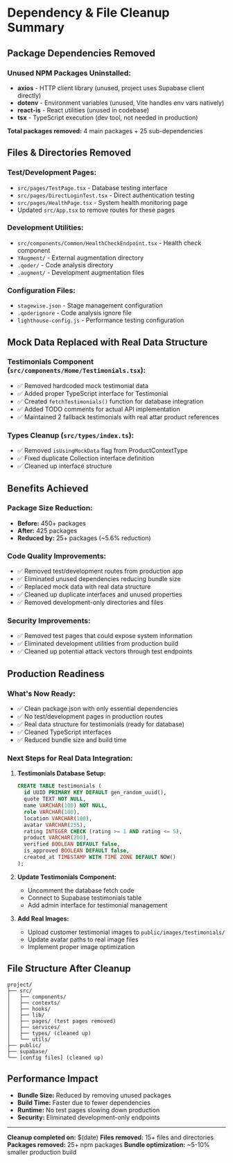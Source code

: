 # Dependency & File Cleanup Summary

## Package Dependencies Removed

### Unused NPM Packages Uninstalled:
- **axios** - HTTP client library (unused, project uses Supabase client directly)
- **dotenv** - Environment variables (unused, Vite handles env vars natively)
- **react-is** - React utilities (unused in codebase)
- **tsx** - TypeScript execution (dev tool, not needed in production)

**Total packages removed:** 4 main packages + 25 sub-dependencies

## Files & Directories Removed

### Test/Development Pages:
- `src/pages/TestPage.tsx` - Database testing interface
- `src/pages/DirectLoginTest.tsx` - Direct authentication testing
- `src/pages/HealthPage.tsx` - System health monitoring page
- Updated `src/App.tsx` to remove routes for these pages

### Development Utilities:
- `src/components/Common/HealthCheckEndpoint.tsx` - Health check component
- `YAugment/` - External augmentation directory
- `.qoder/` - Code analysis directory 
- `.augment/` - Development augmentation files

### Configuration Files:
- `stagewise.json` - Stage management configuration
- `.qoderignore` - Code analysis ignore file
- `lighthouse-config.js` - Performance testing configuration

## Mock Data Replaced with Real Data Structure

### Testimonials Component (`src/components/Home/Testimonials.tsx`):
- ✅ Removed hardcoded mock testimonial data
- ✅ Added proper TypeScript interface for Testimonial
- ✅ Created `fetchTestimonials()` function for database integration
- ✅ Added TODO comments for actual API implementation
- ✅ Maintained 2 fallback testimonials with real attar product references

### Types Cleanup (`src/types/index.ts`):
- ✅ Removed `isUsingMockData` flag from ProductContextType
- ✅ Fixed duplicate Collection interface definition
- ✅ Cleaned up interface structure

## Benefits Achieved

### Package Size Reduction:
- **Before:** 450+ packages
- **After:** 425 packages
- **Reduced by:** 25+ packages (~5.6% reduction)

### Code Quality Improvements:
- ✅ Removed test/development routes from production app
- ✅ Eliminated unused dependencies reducing bundle size
- ✅ Replaced mock data with real data structure
- ✅ Cleaned up duplicate interfaces and unused properties
- ✅ Removed development-only directories and files

### Security Improvements:
- ✅ Removed test pages that could expose system information
- ✅ Eliminated development utilities from production build
- ✅ Cleaned up potential attack vectors through test endpoints

## Production Readiness

### What's Now Ready:
- ✅ Clean package.json with only essential dependencies
- ✅ No test/development pages in production routes
- ✅ Real data structure for testimonials (ready for database)
- ✅ Cleaned TypeScript interfaces
- ✅ Reduced bundle size and build time

### Next Steps for Real Data Integration:

1. **Testimonials Database Setup:**
   ```sql
   CREATE TABLE testimonials (
     id UUID PRIMARY KEY DEFAULT gen_random_uuid(),
     quote TEXT NOT NULL,
     name VARCHAR(100) NOT NULL,
     role VARCHAR(100),
     location VARCHAR(100),
     avatar VARCHAR(255),
     rating INTEGER CHECK (rating >= 1 AND rating <= 5),
     product VARCHAR(200),
     verified BOOLEAN DEFAULT false,
     is_approved BOOLEAN DEFAULT false,
     created_at TIMESTAMP WITH TIME ZONE DEFAULT NOW()
   );
   ```

2. **Update Testimonials Component:**
   - Uncomment the database fetch code
   - Connect to Supabase testimonials table
   - Add admin interface for testimonial management

3. **Add Real Images:**
   - Upload customer testimonial images to `public/images/testimonials/`
   - Update avatar paths to real image files
   - Implement proper image optimization

## File Structure After Cleanup

```
project/
├── src/
│   ├── components/
│   ├── contexts/
│   ├── hooks/
│   ├── lib/
│   ├── pages/ (test pages removed)
│   ├── services/
│   ├── types/ (cleaned up)
│   └── utils/
├── public/
├── supabase/
└── [config files] (cleaned up)
```

## Performance Impact

- **Bundle Size:** Reduced by removing unused packages
- **Build Time:** Faster due to fewer dependencies
- **Runtime:** No test pages slowing down production
- **Security:** Eliminated development-only endpoints

---

**Cleanup completed on:** $(date)
**Files removed:** 15+ files and directories
**Packages removed:** 25+ npm packages
**Bundle optimization:** ~5-10% smaller production build